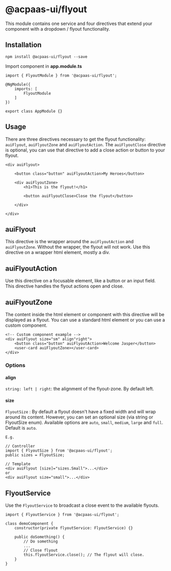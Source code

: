 # @acpaas-ui/flyout
This module contains one service and four directives that extend your component with a dropdown / flyout functionality. 

## Installation

```
npm install @acpaas-ui/flyout --save
```

Import component in **app.module.ts**

```
import { FlyoutModule } from '@acpaas-ui/flyout';

@NgModule({
    imports: [
        FlyoutModule
    ]
})

export class AppModule {}
```

## Usage
There are three directives necessary to get the flyout functionality: `auiFlyout`, `auiFlyoutZone` and `auiFlyoutAction`. The `auiFlyoutClose` directive is optional, you can use that directive to add a close action or button to your flyout.

```
<div auiFlyout>

    <button class="button" auiFlyoutAction>My Heroes</button>

    <div auiFlyoutZone>
        <h1>This is the flyout!</h1>
        
        <button auiFlyoutClose>Close the flyout</button>

    </div>
    
</div>
```

## auiFlyout
This directive is the wrapper around the `auiFlyoutAction` and `auiFlyoutZone`. Without the wrapper, the flyout will not work. Use this directive on a wrapper html element, mostly a div.

## auiFlyoutAction
Use this directive on a focusable element, like a button or an input field. This directive handles the flyout actions open and close.

## auiFlyoutZone
The content inside the html element or component with this directive will be displayed as a flyout. You can use a standard html element or you can use a custom component. 

```
<!-- Custom component example -->
<div auiFlyout size="sm" align"right">
    <button class="button" auiFlyoutAction>Welcome Jasper</button>
    <user-card auiFlyoutZone></user-card>
</div>
```

### Options

#### align
`string: left | right`: the alignment of the flyout-zone. By default left.

#### size
`FlyoutSize` : By default a flyout doesn't have a fixed width and will wrap around its content. However, you can set an optional size (via string or FlyoutSize enum). Available options are `auto`, `small`, `medium`, `large` and `full`. Default is `auto`.

```
E.g.

// Controller
import { FlyoutSize } from '@acpaas-ui/flyout';
public sizes = FlyoutSize;

// Template
<div auiFlyout [size]="sizes.Small">...</div>
or
<div auiFlyout size="small">...</div>
```

## FlyoutService
Use the `FlyoutService` to broadcast a close event to the available flyouts. 

```
import { FlyoutService } from '@acpaas-ui/flyout';
```

```
class demoComponent {
    constructor(private flyoutService: FlyoutService) {}

    public doSomething() {
        // Do something
        ...
        // Close flyout
        this.flyoutService.close(); // The flyout will close.
    }
}
```

